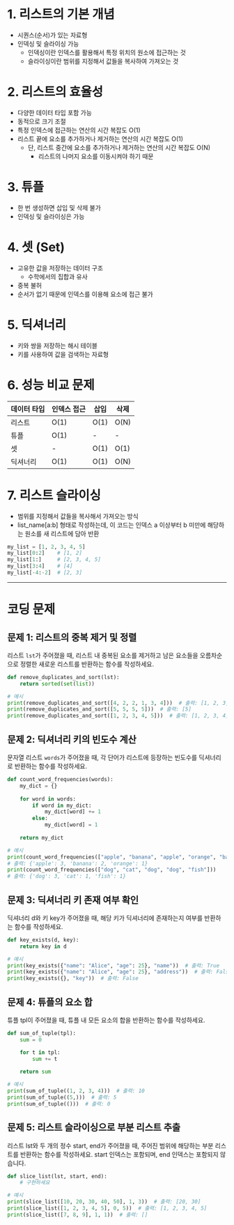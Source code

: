 # 1. 리스트의 기본 개념
- 시퀀스(순서)가 있는 자료형
- 인덱싱 및 슬라이싱 가능
  - 인덱싱이란 인덱스를 활용해서 특정 위치의 원소에 접근하는 것
  - 슬라이싱이란 범위를 지정해서 값들을 복사하여 가져오는 것

# 2. 리스트의 효율성
- 다양한 데이터 타입 포함 가능
- 동적으로 크기 조절
- 특정 인덱스에 접근하는 연산의 시간 복잡도 O(1)
- 리스트 끝에 요소를 추가하거나 제거하는 연산의 시간 복잡도 O(1)
  - 단, 리스트 중간에 요소를 추가하거나 제거하는 연산의 시간 복잡도 O(N)
    - 리스트의 나머지 요소를 이동시켜야 하기 때문

# 3. 튜플
- 한 번 생성하면 삽입 및 삭제 불가
- 인덱싱 및 슬라이싱은 가능

# 4. 셋 (Set)
- 고유한 값을 저장하는 데이터 구조
  - 수학에서의 집합과 유사
- 중복 불허
- 순서가 없기 때문에 인덱스를 이용해 요소에 접근 불가

# 5. 딕셔너리
- 키와 쌍을 저장하는 해시 테이블
- 키를 사용하여 값을 검색하는 자료형

# 6. 성능 비교 문제
|데이터 타입|인덱스 접근|삽입|삭제|
|--------|--------|---|---|
|리스트|O(1)|O(1)|O(N)|
|튜플|O(1)|-|-|
|셋|-|O(1)|O(1)|
|딕셔너리|O(1)|O(1)|O(N)|

# 7. 리스트 슬라이싱
- 범위를 지정해서 값들을 복사해서 가져오는 방식
- list_name[a:b] 형태로 작성하는데, 이 코드는 인덱스 a 이상부터 b 미만에 해당하는 원소를 새 리스트에 담아 반환
```python
my_list = [1, 2, 3, 4, 5]
my_list[0:2]    # [1, 2]
my_list[1:]     # [2, 3, 4, 5]
my_list[3:4]    # [4]
my_list[-4:-2]  # [2, 3]
```

---

# 코딩 문제

## 문제 1: 리스트의 중복 제거 및 정렬
리스트 `lst`가 주어졌을 때, 리스트 내 중복된 요소를 제거하고 남은 요소들을 오름차순으로 정렬한 새로운 리스트를 반환하는 함수를 작성하세요.
```python
def remove_duplicates_and_sort(lst):
    return sorted(set(list))

# 예시
print(remove_duplicates_and_sort([4, 2, 2, 1, 3, 4]))  # 출력: [1, 2, 3, 4]
print(remove_duplicates_and_sort([5, 5, 5, 5]))  # 출력: [5]
print(remove_duplicates_and_sort([1, 2, 3, 4, 5]))  # 출력: [1, 2, 3, 4, 5]
```

## 문제 2: 딕셔너리 키의 빈도수 계산
문자열 리스트 `words`가 주어졌을 때, 각 단어가 리스트에 등장하는 빈도수를 딕셔너리로 반환하는 함수를 작성하세요.
```python
def count_word_frequencies(words):
    my_dict = {}
    
    for word in words:
        if word in my_dict:
            my_dict[word] += 1
        else:
            my_dict[word] = 1
    
    return my_dict

# 예시
print(count_word_frequencies(["apple", "banana", "apple", "orange", "banana", "apple"]))  
# 출력: {'apple': 3, 'banana': 2, 'orange': 1}
print(count_word_frequencies(["dog", "cat", "dog", "dog", "fish"]))  
# 출력: {'dog': 3, 'cat': 1, 'fish': 1}
```

## 문제 3: 딕셔너리 키 존재 여부 확인
딕셔너리 d와 키 key가 주어졌을 때, 해당 키가 딕셔너리에 존재하는지 여부를 반환하는 함수를 작성하세요.
```python
def key_exists(d, key):
    return key in d

# 예시
print(key_exists({"name": "Alice", "age": 25}, "name"))  # 출력: True
print(key_exists({"name": "Alice", "age": 25}, "address"))  # 출력: False
print(key_exists({}, "key"))  # 출력: False
```

## 문제 4: 튜플의 요소 합
튜플 tpl이 주어졌을 때, 튜플 내 모든 요소의 합을 반환하는 함수를 작성하세요.
```python
def sum_of_tuple(tpl):
    sum = 0

    for t in tpl:
        sum += t
    
    return sum

# 예시
print(sum_of_tuple((1, 2, 3, 4)))  # 출력: 10
print(sum_of_tuple((5,)))  # 출력: 5
print(sum_of_tuple(()))  # 출력: 0
```

## 문제 5: 리스트 슬라이싱으로 부분 리스트 추출
리스트 lst와 두 개의 정수 start, end가 주어졌을 때, 주어진 범위에 해당하는 부분 리스트를 반환하는 함수를 작성하세요. start 인덱스는 포함되며, end 인덱스는 포함되지 않습니다.
```python
def slice_list(lst, start, end):
    # 구현하세요

# 예시
print(slice_list([10, 20, 30, 40, 50], 1, 3))  # 출력: [20, 30]
print(slice_list([1, 2, 3, 4, 5], 0, 5))  # 출력: [1, 2, 3, 4, 5]
print(slice_list([7, 8, 9], 1, 1))  # 출력: []
```